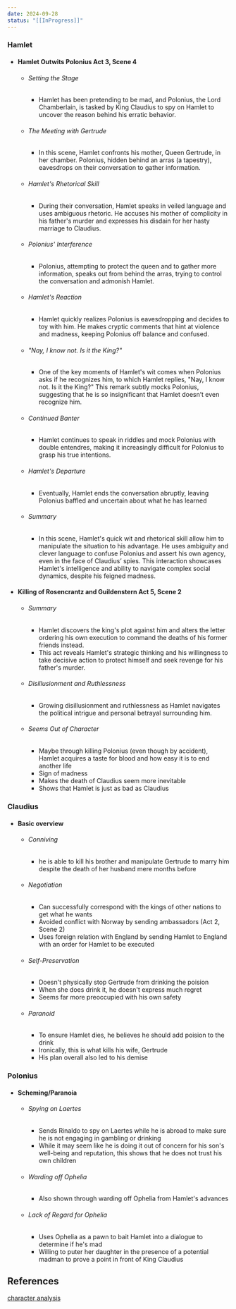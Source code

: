 ```yaml
---
date: 2024-09-28
status: "[[InProgress]]"
---
```

### Hamlet
- #### Hamlet Outwits Polonius Act 3, Scene 4
	- ###### Setting the Stage
		- Hamlet has been pretending to be mad, and Polonius, the Lord Chamberlain, is tasked by King Claudius to spy on Hamlet to uncover the reason behind his erratic behavior.
	- ###### The Meeting with Gertrude 
		- In this scene, Hamlet confronts his mother, Queen Gertrude, in her chamber. Polonius, hidden behind an arras (a tapestry), eavesdrops on their conversation to gather information.
	- ###### Hamlet's Rhetorical Skill
		- During their conversation, Hamlet speaks in veiled language and uses ambiguous rhetoric. He accuses his mother of complicity in his father's murder and expresses his disdain for her hasty marriage to Claudius.
	- ###### Polonius' Interference
		- Polonius, attempting to protect the queen and to gather more information, speaks out from behind the arras, trying to control the conversation and admonish Hamlet.
	- ###### Hamlet's Reaction 
		- Hamlet quickly realizes Polonius is eavesdropping and decides to toy with him. He makes cryptic comments that hint at violence and madness, keeping Polonius off balance and confused.
	- ###### "Nay, I know not. Is it the King?"
		- One of the key moments of Hamlet's wit comes when Polonius asks if he recognizes him, to which Hamlet replies, "Nay, I know not. Is it the King?" This remark subtly mocks Polonius, suggesting that he is so insignificant that Hamlet doesn’t even recognize him.
	- ###### Continued Banter
		- Hamlet continues to speak in riddles and mock Polonius with double entendres, making it increasingly difficult for Polonius to grasp his true intentions.
	- ###### Hamlet's Departure
		- Eventually, Hamlet ends the conversation abruptly, leaving Polonius baffled and uncertain about what he has learned
	- ###### Summary
		- In this scene, Hamlet's quick wit and rhetorical skill allow him to manipulate the situation to his advantage. He uses ambiguity and clever language to confuse Polonius and assert his own agency, even in the face of Claudius’ spies. This interaction showcases Hamlet's intelligence and ability to navigate complex social dynamics, despite his feigned madness.
- #### Killing of Rosencrantz and Guildenstern Act 5, Scene 2
	- ###### Summary
		- Hamlet discovers the king's plot against him and alters the letter ordering his own execution to command the deaths of his former friends instead.
		- This act reveals Hamlet's strategic thinking and his willingness to take decisive action to protect himself and seek revenge for his father's murder. 
	- ###### Disillusionment and Ruthlessness
		- Growing disillusionment and ruthlessness as Hamlet navigates the political intrigue and personal betrayal surrounding him.
	- ###### Seems Out of Character
		- Maybe through killing Polonius (even though by accident), Hamlet acquires a taste for blood and how easy it is to end another life
		- Sign of madness
		- Makes the death of Claudius seem more inevitable
		- Shows that Hamlet is just as bad as Claudius
### Claudius
- ####  Basic overview 
	- ###### Conniving
		- he is able to kill his brother and manipulate Gertrude to marry him despite the death of her husband mere months before
	- ######  Negotiation 
		- Can successfully correspond with the kings of other nations to get what he wants
		- Avoided conflict with Norway by sending ambassadors (Act 2, Scene 2)
		- Uses foreign relation with England by sending Hamlet to England with an order for Hamlet to be executed 
	- ###### Self-Preservation
		- Doesn't physically stop Gertrude from drinking the poision 
		- When she does drink it, he doesn't express much regret 
		- Seems far more preoccupied with his own safety
	- ###### Paranoid
		- To ensure Hamlet dies, he believes he should add poision to the drink
		- Ironically, this is what kills his wife, Gertrude
		- His plan overall also led to his demise
### Polonius
- #### Scheming/Paranoia
	- ######  Spying on Laertes
		- Sends Rinaldo to spy on Laertes while he is abroad to make sure he is not engaging in gambling or drinking
		- While it may seem like he is doing it out of concern for his son's well-being and reputation, this shows that he does not trust his own children 
	- ###### Warding off Ophelia
		- Also shown through warding off Ophelia from Hamlet's advances
	- ###### Lack of Regard for Ophelia
		- Uses Ophelia as a pawn to bait Hamlet into a dialogue to determine if he's mad
		- Willing to puter her daughter in the presence of a potential madman to prove a point in front of King Claudius

## References
[character analysis](https://www.youtube.com/watch?v=oO2LKIjB6zY)

